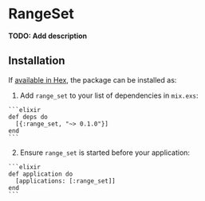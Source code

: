 # RangeSet

**TODO: Add description**

## Installation

If [available in Hex](https://hex.pm/docs/publish), the package can be installed as:

  1. Add `range_set` to your list of dependencies in `mix.exs`:

    ```elixir
    def deps do
      [{:range_set, "~> 0.1.0"}]
    end
    ```

  2. Ensure `range_set` is started before your application:

    ```elixir
    def application do
      [applications: [:range_set]]
    end
    ```

